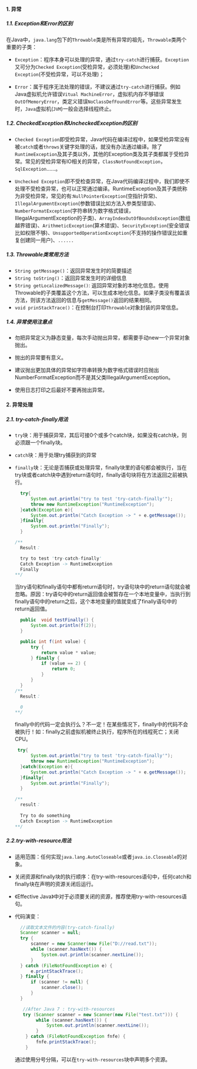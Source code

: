 #### 1. 异常

##### 1.1. Exception和Error的区别

​    在Java中，`java.lang`包下的`Throwable`类是所有异常的祖先，`Throwable`类两个重要的子类：

* `Exception`：程序本身可以处理的异常，通过`try-catch`进行捕获。`Exception`又可分为`Checked Exception`(受检异常，必须处理)和`Unchecked Exception`(不受检异常，可以不处理)；

* `Error`：属于程序无法处理的错误，不建议通过`try-catch`进行捕获。例如Java虚拟机允许错误`Vitual MachineError`，虚拟机内存不够错误`OutOfMemoryError`，类定义错误`NoClassDefFoundError`等。这些异常发生时，`Java`虚拟机(`JVM`)一般会选择线程终止。

##### 1.2. CheckedException和UncheckedException的区别

* `Checked Exception`即受检异常，Java代码在编译过程中，如果受检异常没有被`catch`或者`throws`关键字处理的话，就没有办法通过编译。除了`RuntimeException`及其子类以外，其他的Exception类及其子类都属于受检异常。常见的受检异常有IO相关的异常，`ClassNotFoundException`，`SqlException`......。

* `Unchecked Exception`即不受检查异常，在Java代码编译过程中，我们即使不处理不受检查异常，也可以正常通过编译。RuntimeException及其子类统称为非受检异常，常见的有:`NullPointerException`(空指针异常)、`IllegalArgumentException`(参数错误比如方法入参类型错误)、`NumberFormatException`(字符串转为数字格式错误，IllegalArgumentException的子类)、`ArrayIndexOutOfBoundsException`(数组越界错误)、`ArithmeticException`(算术错误)、`SecurityException`(安全错误比如权限不够)、`UnsupportedOperationException`(不支持的操作错误比如重复创建同一用户)、`......`

##### 1.3. Throwable类常用方法

- `String getMessage()`：返回异常发生时的简要描述
- `String toString()`：返回异常发生时的详细信息
- `String getLocalizedMessage()`: 返回异常对象的本地化信息。使用Throwable的子类覆盖这个方法，可以生成本地化信息。如果子类没有覆盖该方法，则该方法返回的信息与`getMessage()`返回的结果相同。
- `void prinStackTrace()`：在控制台打印`Throwable`对象封装的异常信息。

##### 1.4. 异常使用注意点

- 勿把异常定义为静态变量，每次手动抛出异常，都需要手动new一个异常对象抛出。

- 抛出的异常要有意义。

- 建议抛出更加具体的异常如字符串转换为数字格式错误时应抛出NumberFormatException而不是其父类IllegalArgumentException。

- 使用日志打印之后最好不要再抛出异常。

#### 2. 异常处理

##### 2.1. try-catch-finally用法

- `try`块：用于捕获异常，其后可接0个或多个catch块，如果没有catch块，则必须跟一个finally块。

- `catch`块：用于处理try捕获到的异常

- `finally`块：无论是否捕获或处理异常，finally块里的语句都会被执行，当在try块或者catch块中遇到return语句时，finally语句块将在方法返回之前被执行。

  ```java
    try{
        System.out.println("try to test 'try-catch-finally'");
        throw new RuntimeException("RuntimeException");
    }catch(Exception e){
        System.out.println("Catch Exception -> " + e.getMessage());
    }finally{
        System.out.println("Finally");
    }
  
  /**
    Result：
  
    try to test 'try-catch-finally'
    Catch Exception -> RuntimeException
    Finally
  **/
  ```

  

  当try语句和finally语句中都有return语句时，try语句块中的return语句就会被忽略。原因：try语句中的return返回值会被暂存在一个本地变量中，当执行到finally语句中的return之后，这个本地变量的值就变成了finally语句中的return返回值。

  

  ```java
    public  void testFinally() {
        System.out.println(f(2));
    }
  
    public int f(int value) {
        try {
            return value * value;
        } finally {
            if (value == 2) {
                return 0;
            }
        }
    }
  /**
    Result：
  
    0
  **/
  ```

  

  finally中的代码一定会执行么？不一定！在某些情况下，finally中的代码不会被执行！如：finally之前虚拟机被终止执行，程序所在的线程死亡；关闭CPU。

  

  ```java
   try{
        System.out.println("try to test 'try-catch-finally'");
        throw new RuntimeException("RuntimeException");
    }catch(Exception e){
        System.out.println("Catch Exception -> " + e.getMessage());
    }finally{
        System.out.println("Finally");
    }
  
  /**
    result：
    
    Try to do something
    Catch Exception -> RuntimeException
  **/
  ```

##### 2.2.try-with-resource用法

- 适用范围：任何实现`java.lang.AutoCloseable`或者`java.io.Closeable`的对象。

- 关闭资源和finally块的执行顺序：在try-with-resources语句中，任何catch和finally块在声明的资源关闭后运行。

- 《Effective Java》中对于必须要关闭的资源，推荐使用try-with-resources语句。

- 代码演变：

  ```java
    //读取文本文件的内容(try-catch-finally)
    Scanner scanner = null;
    try {
        scanner = new Scanner(new File("D://read.txt"));
        while (scanner.hasNext()) {
            System.out.println(scanner.nextLine());
        }
    } catch (FileNotFoundException e) {
        e.printStackTrace();
    } finally {
        if (scanner != null) {
            scanner.close();
        }
    }
  ```

  

  ```java
  	 //After Java 7 : try-with-resources  
  	 try (Scanner scanner = new Scanner(new File("test.txt"))) {
          while (scanner.hasNext()) {
              System.out.println(scanner.nextLine());
          }
      } catch (FileNotFoundException fnfe) {
          fnfe.printStackTrace();
      }
  ```

  通过使用分号分隔，可以在`try-with-resources`块中声明多个资源。